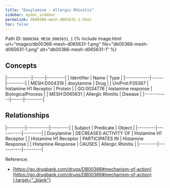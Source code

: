 ```yaml
---
title: "Doxylamine - Allergic Rhinitis"
sidebar: mydoc_sidebar
permalink: db00366-mesh-d065631-1.html
toc: false 
---
```



Path ID: `DB00366_MESH_D065631_1`
{% include image.html url="images/db00366-mesh-d065631-1.png" file="db00366-mesh-d065631-1.png" alt="db00366-mesh-d065631-1" %}

## Concepts

|------------|------|---------|
| Identifier | Name | Type    |
|------------|------|---------|
| MESH:D004319 | doxylamine | Drug |
| UniProt:P35367 | histamine H1 Receptor | Protein |
| GO:0034776 | histamine response | BiologicalProcess |
| MESH:D065631 | Allergic Rhinitis | Disease |
|------------|------|---------|

## Relationships

|---------|-----------|---------|
| Subject | Predicate | Object  |
|---------|-----------|---------|
| Doxylamine | DECREASES ACTIVITY OF | Histamine H1 Receptor |
| Histamine H1 Receptor | PARTICIPATES IN | Histamine Response |
| Histamine Response | CAUSES | Allergic Rhinitis |
|---------|-----------|---------|

Reference:
  - [https://go.drugbank.com/drugs/DB00366#mechanism-of-action](https://go.drugbank.com/drugs/DB00366#mechanism-of-action){:target="_blank"}